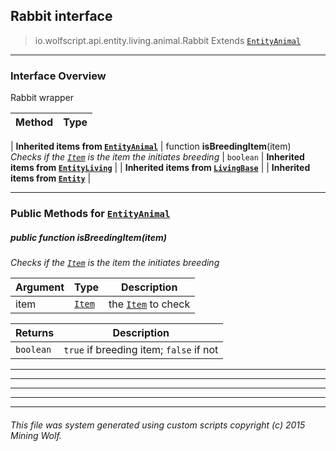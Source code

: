 ## Rabbit __interface__

>io.wolfscript.api.entity.living.animal.Rabbit
>Extends [`EntityAnimal`](EntityAnimal.md)

---

### Interface Overview

Rabbit wrapper

Method | Type   
--- | :--- 
 |
__Inherited items from [`EntityAnimal`](EntityAnimal.md)__ |
 function __isBreedingItem__(item) <br> _Checks if the [`Item`](..\..\..\inventory\Item.md) is the item the initiates breeding_ | `boolean`
 |
__Inherited items from [`EntityLiving`](..\EntityLiving.md)__ |
 |
__Inherited items from [`LivingBase`](..\LivingBase.md)__ |
 |
__Inherited items from [`Entity`](..\..\Entity.md)__ |











---


### Public Methods for [`EntityAnimal`](EntityAnimal.md)

##### <a id='isbreedingitem'></a>public  function __isBreedingItem__(item)

_Checks if the [`Item`](..\..\..\inventory\Item.md) is the item the initiates breeding_

Argument | Type | Description  
--- | --- | --- 
item | [`Item`](..\..\..\inventory\Item.md) | the [`Item`](..\..\..\inventory\Item.md) to check

Returns | Description
--- | --- 
`boolean` | `true` if breeding item; `false` if not


---


---


---


---


---


###### This file was system generated using custom scripts copyright (c) 2015 Mining Wolf.
	

